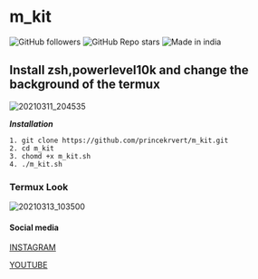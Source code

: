 # m_kit

![GitHub followers](https://img.shields.io/github/followers/princekrvert?style=for-the-badge)
![GitHub Repo stars](https://img.shields.io/github/stars/princekrvert/m_kit?style=for-the-badge)
![Made in india](https://img.shields.io/badge/MADE%20IN%20-INDIA-red?style=for-the-badge&logo=appveyor)
## Install zsh,powerlevel10k and change the background of the termux


![20210311_204535](https://user-images.githubusercontent.com/56459297/110884572-4cb8f200-830b-11eb-93eb-8d98c10fead4.jpg)

___Installation___

```
1. git clone https://github.com/princekrvert/m_kit.git
2. cd m_kit
3. chomd +x m_kit.sh
4. ./m_kit.sh
```
 ### Termux Look 

![20210313_103500](https://user-images.githubusercontent.com/56459297/111019875-ff5e8280-83e7-11eb-8fe8-be8acf1f4c9b.jpg)

#### Social media 

[INSTAGRAM](https://www.instagram.com/sitprincekrvert)

[YOUTUBE](https://youtube.com/channel/UCiplAqC9AwtGGxXU3WQy8pw)
